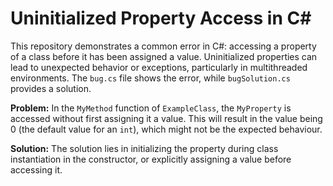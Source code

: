 # Uninitialized Property Access in C# 

This repository demonstrates a common error in C#: accessing a property of a class before it has been assigned a value.  Uninitialized properties can lead to unexpected behavior or exceptions, particularly in multithreaded environments. The `bug.cs` file shows the error, while `bugSolution.cs` provides a solution. 

**Problem:**
In the `MyMethod` function of `ExampleClass`, the `MyProperty` is accessed without first assigning it a value. This will result in the value being 0 (the default value for an `int`), which might not be the expected behaviour. 

**Solution:**
The solution lies in initializing the property during class instantiation in the constructor, or explicitly assigning a value before accessing it.
